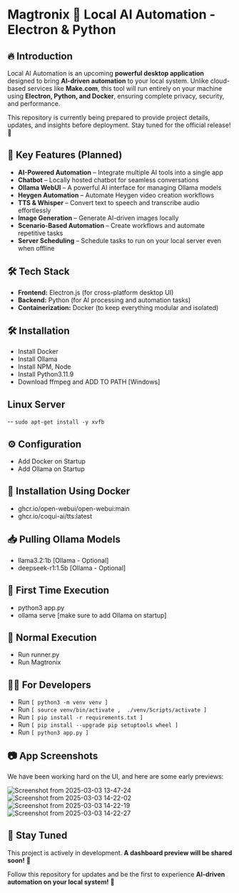 #  **Magtronix** 🚀 Local AI Automation - Electron & Python

## 🔥 Introduction
Local AI Automation is an upcoming **powerful desktop application** designed to bring **AI-driven automation** to your local system. Unlike cloud-based services like **Make.com**, this tool will run entirely on your machine using **Electron, Python, and Docker**, ensuring complete privacy, security, and performance.

This repository is currently being prepared to provide project details, updates, and insights before deployment. Stay tuned for the official release! 🚀

## 🎯 Key Features (Planned)
- **AI-Powered Automation** – Integrate multiple AI tools into a single app
- **Chatbot** – Locally hosted chatbot for seamless conversations
- **Ollama WebUI** – A powerful AI interface for managing Ollama models
- **Heygen Automation** – Automate Heygen video creation workflows
- **TTS & Whisper** – Convert text to speech and transcribe audio effortlessly
- **Image Generation** – Generate AI-driven images locally
- **Scenario-Based Automation** – Create workflows and automate repetitive tasks
- **Server Scheduling** – Schedule tasks to run on your local server even when offline

## 🛠️ Tech Stack
- **Frontend:** Electron.js (for cross-platform desktop UI)
- **Backend:** Python (for AI processing and automation tasks)
- **Containerization:** Docker (to keep everything modular and isolated)

## 🛠️ Installation
- Install Docker
- Install Ollama
- Install NPM, Node
- Install Python3.11.9
- Download ffmpeg and ADD TO PATH [Windows]


## Linux Server
-- ` sudo apt-get install -y xvfb `

## ⚙️ Configuration
- Add Docker on Startup
- Add Ollama on Startup

## 🐳 Installation Using Docker
- ghcr.io/open-webui/open-webui:main
- ghcr.io/coqui-ai/tts:latest

## 📥 Pulling Ollama Models
- llama3.2:1b       [Ollama - Optional]
- deepseek-r1:1.5b  [Ollama - Optional]

## 🚀 First Time Execution
- python3 app.py
- ollama serve [make sure to add Ollama on startup]

## 🔄 Normal Execution
- Run runner.py
- Run Magtronix

## 👨‍💻 For Developers
- Run  `[ python3 -m venv venv ]`
- Run  `[ source venv/bin/activate ,  ./venv/Scripts/activate ]`
- Run  `[ pip install -r requirements.txt ]`
- Run  `[ pip install --upgrade pip setuptools wheel ]`
- Run  `[ python3 app.py ]`

## 📷 App Screenshots
We have been working hard on the UI, and here are some early previews:

![Screenshot from 2025-03-03 13-47-24](https://github.com/user-attachments/assets/70005e3a-95cf-4149-8055-b991da8e311c)
![Screenshot from 2025-03-03 14-22-02](https://github.com/user-attachments/assets/8288b1b8-7c2d-48dc-9a28-8a1dddf6dbd3)
![Screenshot from 2025-03-03 14-22-19](https://github.com/user-attachments/assets/ce89b42f-75f0-4fc0-8f80-8df1dd8f1e29)
![Screenshot from 2025-03-03 14-22-27](https://github.com/user-attachments/assets/ef561fe0-5636-453d-bef1-1c1d410231fd)

## 📢 Stay Tuned
This project is actively in development. **A dashboard preview will be shared soon!** 👀

Follow this repository for updates and be the first to experience **AI-driven automation on your local system!** 🚀

